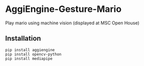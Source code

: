 # AggiEngine-Gesture-Mario
Play mario using machine vision (displayed at MSC Open House)

## Installation
```
pip install aggiengine
pip install opencv-python
pip install mediapipe
```
